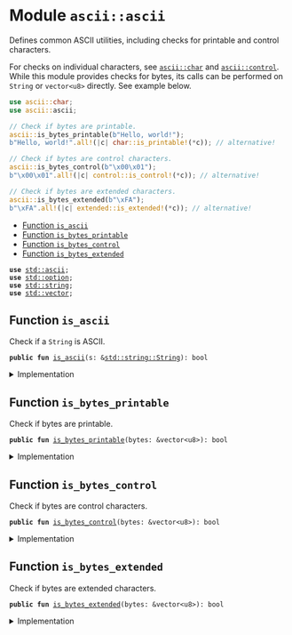 
<a name="ascii_ascii"></a>

# Module `ascii::ascii`

Defines common ASCII utilities, including checks for printable and control
characters.

For checks on individual characters, see <code><a href="../ascii/char.md#ascii_char">ascii::char</a></code> and <code><a href="../ascii/control.md#ascii_control">ascii::control</a></code>.
While this module provides checks for bytes, its calls can be performed on
<code>String</code> or <code>vector&lt;u8&gt;</code> directly. See example below.

```rust
use ascii::char;
use ascii::ascii;

// Check if bytes are printable.
ascii::is_bytes_printable(b"Hello, world!");
b"Hello, world!".all!(|c| char::is_printable!(*c)); // alternative!

// Check if bytes are control characters.
ascii::is_bytes_control(b"\x00\x01");
b"\x00\x01".all!(|c| control::is_control!(*c)); // alternative!

// Check if bytes are extended characters.
ascii::is_bytes_extended(b"\xFA");
b"\xFA".all!(|c| extended::is_extended!(*c)); // alternative!
```


-  [Function `is_ascii`](#ascii_ascii_is_ascii)
-  [Function `is_bytes_printable`](#ascii_ascii_is_bytes_printable)
-  [Function `is_bytes_control`](#ascii_ascii_is_bytes_control)
-  [Function `is_bytes_extended`](#ascii_ascii_is_bytes_extended)


<pre><code><b>use</b> <a href="../../.doc-deps/std/ascii.md#std_ascii">std::ascii</a>;
<b>use</b> <a href="../../.doc-deps/std/option.md#std_option">std::option</a>;
<b>use</b> <a href="../../.doc-deps/std/string.md#std_string">std::string</a>;
<b>use</b> <a href="../../.doc-deps/std/vector.md#std_vector">std::vector</a>;
</code></pre>



<a name="ascii_ascii_is_ascii"></a>

## Function `is_ascii`

Check if a <code>String</code> is ASCII.


<pre><code><b>public</b> <b>fun</b> <a href="../ascii/ascii.md#ascii_ascii_is_ascii">is_ascii</a>(s: &<a href="../../.doc-deps/std/string.md#std_string_String">std::string::String</a>): bool
</code></pre>



<details>
<summary>Implementation</summary>


<pre><code><b>public</b> <b>fun</b> <a href="../ascii/ascii.md#ascii_ascii_is_ascii">is_ascii</a>(s: &String): bool {
    s.as_bytes().all!(|c| *c &gt;= 32 && *c &lt;= 127)
}
</code></pre>



</details>

<a name="ascii_ascii_is_bytes_printable"></a>

## Function `is_bytes_printable`

Check if bytes are printable.


<pre><code><b>public</b> <b>fun</b> <a href="../ascii/ascii.md#ascii_ascii_is_bytes_printable">is_bytes_printable</a>(bytes: &vector&lt;u8&gt;): bool
</code></pre>



<details>
<summary>Implementation</summary>


<pre><code><b>public</b> <b>fun</b> <a href="../ascii/ascii.md#ascii_ascii_is_bytes_printable">is_bytes_printable</a>(bytes: &vector&lt;u8&gt;): bool {
    bytes.all!(|c| <a href="../ascii/char.md#ascii_char_is_printable">char::is_printable</a>!(*c))
}
</code></pre>



</details>

<a name="ascii_ascii_is_bytes_control"></a>

## Function `is_bytes_control`

Check if bytes are control characters.


<pre><code><b>public</b> <b>fun</b> <a href="../ascii/ascii.md#ascii_ascii_is_bytes_control">is_bytes_control</a>(bytes: &vector&lt;u8&gt;): bool
</code></pre>



<details>
<summary>Implementation</summary>


<pre><code><b>public</b> <b>fun</b> <a href="../ascii/ascii.md#ascii_ascii_is_bytes_control">is_bytes_control</a>(bytes: &vector&lt;u8&gt;): bool {
    bytes.all!(|c| <a href="../ascii/control.md#ascii_control_is_control">control::is_control</a>!(*c))
}
</code></pre>



</details>

<a name="ascii_ascii_is_bytes_extended"></a>

## Function `is_bytes_extended`

Check if bytes are extended characters.


<pre><code><b>public</b> <b>fun</b> <a href="../ascii/ascii.md#ascii_ascii_is_bytes_extended">is_bytes_extended</a>(bytes: &vector&lt;u8&gt;): bool
</code></pre>



<details>
<summary>Implementation</summary>


<pre><code><b>public</b> <b>fun</b> <a href="../ascii/ascii.md#ascii_ascii_is_bytes_extended">is_bytes_extended</a>(bytes: &vector&lt;u8&gt;): bool {
    bytes.all!(|c| <a href="../ascii/extended.md#ascii_extended_is_extended">extended::is_extended</a>!(*c))
}
</code></pre>



</details>

